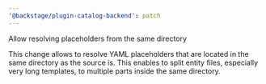 ```yaml
---
'@backstage/plugin-catalog-backend': patch
---
```


Allow resolving placeholders from the same directory

This change allows to resolve YAML placeholders that are located in the same
directory as the source is. This enables to split entity files, especially
very long templates, to multiple parts inside the same directory.
